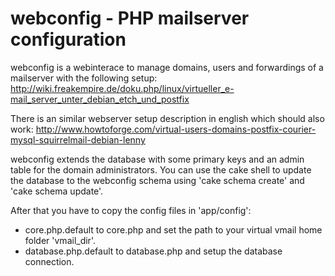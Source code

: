 webconfig - PHP mailserver configuration
=========

webconfig is a webinterace to manage domains, users and forwardings of a mailserver with the following setup:
http://wiki.freakempire.de/doku.php/linux/virtueller_e-mail_server_unter_debian_etch_und_postfix

There is an similar webserver setup description in english which should also work:
http://www.howtoforge.com/virtual-users-domains-postfix-courier-mysql-squirrelmail-debian-lenny


webconfig extends the database with some primary keys and an admin table for the domain administrators.
You can use the cake shell to update the database to the webconfig schema using 'cake schema create' and 'cake schema update'.

After that you have to copy the config files in 'app/config':
* core.php.default to core.php and set the path to your virtual vmail home folder 'vmail_dir'.
* database.php.default to database.php and setup the database connection.